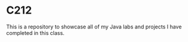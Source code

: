 # C212

This is a repository to showcase all of my Java labs and projects I have completed in this class. 
